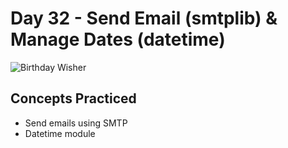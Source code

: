# Day 32 - Send Email (smtplib) & Manage Dates (datetime)

![Birthday Wisher](https://github.com/laurasmendozad/100-Days-Of-Code-Python/assets/58611097/15573111-5b10-47b3-aa6a-9369ce7b4b8e)

## Concepts Practiced

- Send emails using SMTP
- Datetime module
